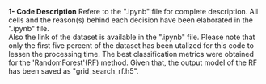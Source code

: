 **1- Code Description**
Refere to the ".ipynb" file for complete description. All cells and the reason(s) behind each decision have been elaborated in the ".ipynb"
file.</br>
Also the link of the dataset is available in the ".ipynb" file.
Please note that only the first five percent of the dataset has been utalized for this code to lessen the processing time.
The best classification metrics were obtained for the 'RandomForest'(RF) method. Given that, the output model of the RF has been saved as
"grid_search_rf.h5".
